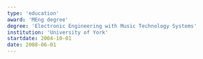 ```yaml
---
type: 'education'
award: 'MEng degree'
degree: 'Electronic Engineering with Music Technology Systems'
institution: 'University of York'
startdate: 2004-10-01
date: 2008-06-01
---
```


